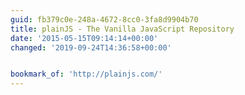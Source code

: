 ```yaml
---
guid: fb379c0e-248a-4672-8cc0-3fa8d9904b70
title: plainJS - The Vanilla JavaScript Repository
date: '2015-05-15T09:14:14+00:00'
changed: '2019-09-24T14:36:58+00:00'


bookmark_of: 'http://plainjs.com/'
---
```




